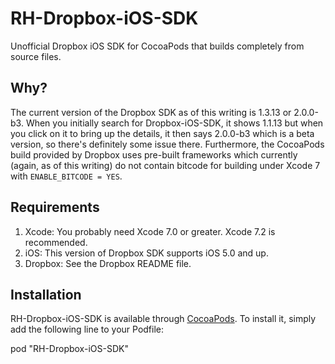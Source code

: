 # RH-Dropbox-iOS-SDK
Unofficial Dropbox iOS SDK for CocoaPods that builds completely from source files.

## Why?
The current version of the Dropbox SDK as of this writing is 1.3.13 or 2.0.0-b3. When you initially search for Dropbox-iOS-SDK, it shows 1.1.13 but when you click on it to bring up the details, it then says 2.0.0-b3 which is a beta version, so there's definitely some issue there. Furthermore, the CocoaPods build provided by Dropbox uses pre-built frameworks which currently (again, as of this writing) do not contain bitcode for building under Xcode 7 with `ENABLE_BITCODE = YES`.

## Requirements
1. Xcode: You probably need Xcode 7.0 or greater. Xcode 7.2 is recommended.
2. iOS: This version of Dropbox SDK supports iOS 5.0 and up.
3. Dropbox: See the Dropbox README file.

## Installation
RH-Dropbox-iOS-SDK is available through [CocoaPods](http://cocoapods.org). To install
it, simply add the following line to your Podfile:

   pod "RH-Dropbox-iOS-SDK"
